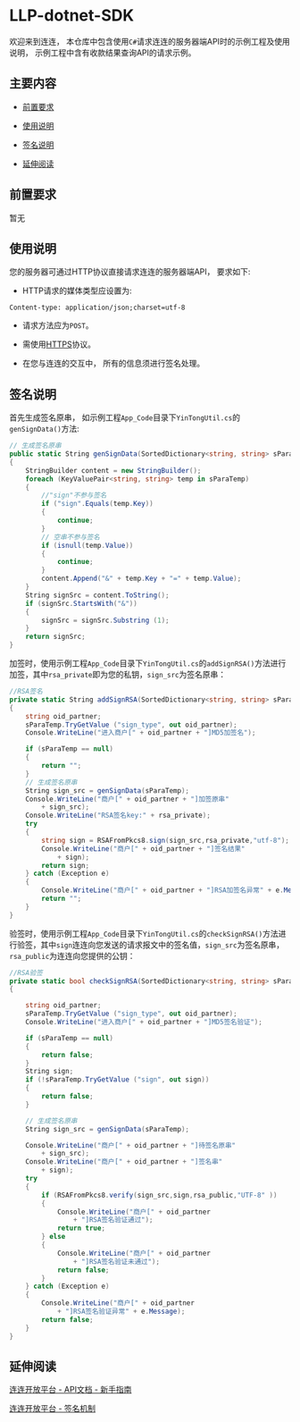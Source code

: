 # LLP-dotnet-SDK

欢迎来到连连， 本仓库中包含使用```C#```请求连连的服务器端API时的示例工程及使用说明， 示例工程中含有收款结果查询API的请求示例。

## 主要内容

* [前置要求](#前置要求)

* [使用说明](#使用说明)

* [签名说明](#签名说明)

* [延伸阅读](#延伸阅读)


## 前置要求

暂无

## 使用说明

您的服务器可通过HTTP协议直接请求连连的服务器端API， 要求如下:

* HTTP请求的媒体类型应设置为:

```text
Content-type: application/json;charset=utf-8
```

* 请求方法应为```POST```。

* 需使用[HTTPS](https://baike.baidu.com/item/https/285356?fr=aladdin)协议。

* 在您与连连的交互中， 所有的信息须进行签名处理。

## 签名说明

首先生成签名原串， 如示例工程```App_Code```目录下```YinTongUtil.cs```的```genSignData()```方法:

```cs
// 生成签名原串
public static String genSignData(SortedDictionary<string, string> sParaTemp)
{
	StringBuilder content = new StringBuilder();
	foreach (KeyValuePair<string, string> temp in sParaTemp)
	{
		//"sign"不参与签名
		if ("sign".Equals(temp.Key))
		{
			continue;
		}
		// 空串不参与签名
		if (isnull(temp.Value))
		{
			continue;
		}
		content.Append("&" + temp.Key + "=" + temp.Value);
	}
	String signSrc = content.ToString();
	if (signSrc.StartsWith("&"))
	{
		signSrc = signSrc.Substring (1);
	}
	return signSrc;
}
```


加签时，使用示例工程```App_Code```目录下```YinTongUtil.cs```的```addSignRSA()```方法进行加签，其中```rsa_private```即为您的私钥，```sign_src```为签名原串：

```cs
//RSA签名
private static String addSignRSA(SortedDictionary<string, string> sParaTemp, String rsa_private)
{
	string oid_partner;
	sParaTemp.TryGetValue ("sign_type", out oid_partner);
	Console.WriteLine("进入商户[" + oid_partner + "]MD5加签名");

	if (sParaTemp == null)
	{
		return "";
	}
	// 生成签名原串
	String sign_src = genSignData(sParaTemp);
	Console.WriteLine("商户[" + oid_partner + "]加签原串"
		+ sign_src);
	Console.WriteLine("RSA签名key:" + rsa_private);
	try
	{
		string sign = RSAFromPkcs8.sign(sign_src,rsa_private,"utf-8");
		Console.WriteLine("商户[" + oid_partner + "]签名结果"
			+ sign);
		return sign;
	} catch (Exception e)
	{
		Console.WriteLine("商户[" + oid_partner + "]RSA加签名异常" + e.Message);
		return "";
	}
}
```

验签时，使用示例工程```App_Code```目录下```YinTongUtil.cs```的```checkSignRSA()```方法进行验签，其中```sign```连连向您发送的请求报文中的签名值，```sign_src```为签名原串， ```rsa_public```为连连向您提供的公钥：

```cs
//RSA验签
private static bool checkSignRSA(SortedDictionary<string, string> sParaTemp, String rsa_public)
{

	string oid_partner;
	sParaTemp.TryGetValue ("sign_type", out oid_partner);
	Console.WriteLine("进入商户[" + oid_partner + "]MD5签名验证");

	if (sParaTemp == null)
	{
		return false;
	}
	String sign;
	if (!sParaTemp.TryGetValue ("sign", out sign))   
	{
		return false;
	}

	// 生成签名原串
	String sign_src = genSignData(sParaTemp);

	Console.WriteLine("商户[" + oid_partner + "]待签名原串"
		+ sign_src);
	Console.WriteLine("商户[" + oid_partner + "]签名串"
		+ sign);
	try
	{
		if (RSAFromPkcs8.verify(sign_src,sign,rsa_public,"UTF-8" ))
		{
			Console.WriteLine("商户[" + oid_partner
				+ "]RSA签名验证通过");
			return true;
		} else
		{
			Console.WriteLine("商户[" + oid_partner
				+ "]RSA签名验证未通过");
			return false;
		}
	} catch (Exception e)
	{
		Console.WriteLine("商户[" + oid_partner
			+ "]RSA签名验证异常" + e.Message);
		return false;
	}
}
```

## 延伸阅读

[连连开放平台 - API文档 - 新手指南](https://zealous-kare-7abde4.netlify.com/apis/get-started)

[连连开放平台 - 签名机制](https://zealous-kare-7abde4.netlify.com/docs/development/signature-overview)